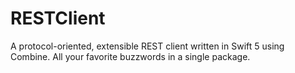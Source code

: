 # RESTClient

A protocol-oriented, extensible REST client written in Swift 5 using Combine. All your favorite buzzwords in a single package.
